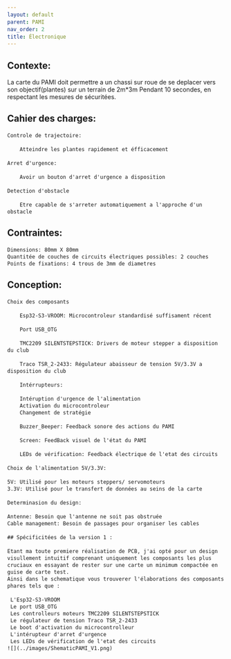 ```yaml
---
layout: default
parent: PAMI
nav_order: 2
title: Électronique
---
```

## Contexte:

La carte du PAMI doit permettre a un chassi sur roue de se deplacer vers son objectif(plantes) sur un terrain de 2m*3m Pendant 10 secondes,
en respectant les mesures de sécuritées.

## Cahier des charges:
	
    Controle de trajectoire:
       
        Atteindre les plantes rapidement et éfficacement
	
    Arret d'urgence:
       
        Avoir un bouton d'arret d'urgence a disposition
	
    Detection d'obstacle
        
        Etre capable de s'arreter automatiquement a l'approche d'un obstacle

## Contraintes:
	Dimensions: 80mm X 80mm
	Quantitée de couches de circuits électriques possibles: 2 couches
	Points de fixations: 4 trous de 3mm de diametres

## Conception:
	
    Choix des composants
		
        Esp32-S3-VROOM: Microcontroleur standardisé suffisament récent

        Port USB_OTG
		
        TMC2209 SILENTSTEPSTICK: Drivers de moteur stepper a disposition du club
		
        Traco TSR_2-2433: Régulateur abaisseur de tension 5V/3.3V a disposition du club
		
        Intérrupteurs:

        Intéruption d'urgence de l'alimentation
        Activation du microcontroleur
        Changement de stratégie	
       
        Buzzer_Beeper: Feedback sonore des actions du PAMI
		
        Screen: FeedBack visuel de l'état du PAMI	
		
        LEDs de vérification: Feedback électrique de l'etat des circuits

	Choix de l'alimentation 5V/3.3V:
    
    5V: Utilisé pour les moteurs steppers/ servomoteurs
    3.3V: Utilisé pour le transfert de données au seins de la carte

	Determinasion du design: 
   
    Antenne: Besoin que l'antenne ne soit pas obstruée
    Cable management: Besoin de passages pour organiser les cables

    ## Spécificitées de la version 1 :

    Etant ma toute premiere réalisation de PCB, j'ai opté pour un design visullement intuitif comprenant uniquement les composants les plus cruciaux en essayant de rester sur une carte un minimum compactée en guise de carte test.
    Ainsi dans le schematique vous trouverer l'élaborations des composants phares tels que :
   
     L'Esp32-S3-VROOM
     Le port USB_OTG
     Les controlleurs moteurs TMC2209 SILENTSTEPSTICK
     Le régulateur de tension Traco TSR_2-2433
     Le boot d'activation du microcontrolleur
     L'intérupteur d'arret d'urgence
     Les LEDs de vérification de l'etat des circuits
    ![](../images/ShematicPAMI_V1.png)
